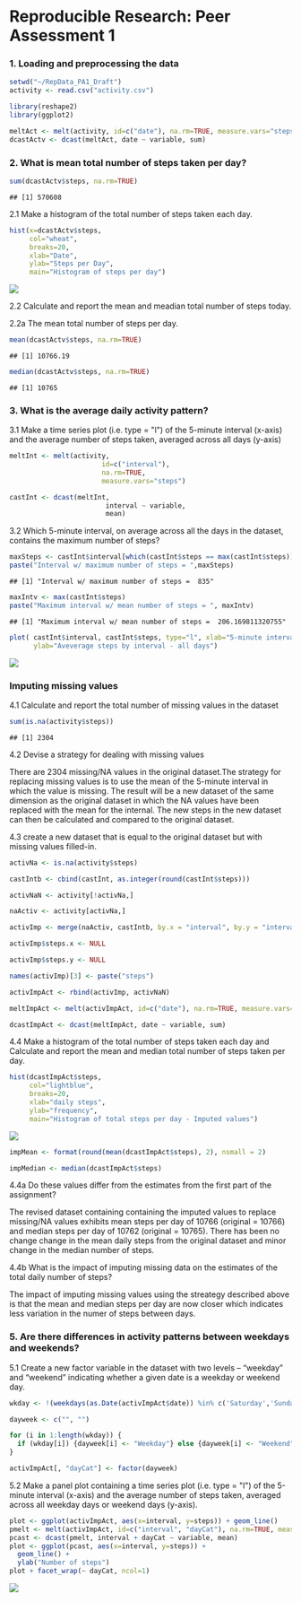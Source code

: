 # Reproducible Research: Peer Assessment 1


### 1. Loading and preprocessing the data


```r
setwd("~/RepData_PA1_Draft")
activity <- read.csv("activity.csv")
```



```r
library(reshape2)
library(ggplot2)
```




```r
meltAct <- melt(activity, id=c("date"), na.rm=TRUE, measure.vars="steps")
dcastActv <- dcast(meltAct, date ~ variable, sum)
```


### 2. What is mean total number of steps taken per day?


```r
sum(dcastActv$steps, na.rm=TRUE)
```

```
## [1] 570608
```

2.1 Make a histogram of the total number of steps taken each day.


```r
hist(x=dcastActv$steps,
     col="wheat",
     breaks=20,
     xlab="Date",
     ylab="Steps per Day",
     main="Histogram of steps per day")
```

![](./PA1_template_files/figure-html/unnamed-chunk-5-1.png) 

2.2 Calculate and report the mean and meadian total number of steps today.

2.2a The mean total number of steps per day.


```r
mean(dcastActv$steps, na.rm=TRUE)
```

```
## [1] 10766.19
```

```r
median(dcastActv$steps, na.rm=TRUE)
```

```
## [1] 10765
```


### 3. What is the average daily activity pattern?

3.1 Make a time series plot (i.e. type = "l") of the 5-minute interval (x-axis) and the average number 
of steps taken, averaged across all days (y-axis)


```r
meltInt <- melt(activity, 
                       id=c("interval"), 
                       na.rm=TRUE, 
                       measure.vars="steps")

castInt <- dcast(meltInt, 
                        interval ~ variable, 
                        mean)
```


3.2 Which 5-minute interval, on average across all the days in the dataset, contains the maximum number 
of steps?


```r
maxSteps <- castInt$interval[which(castInt$steps == max(castInt$steps))]
paste("Interval w/ maximum number of steps = ",maxSteps)
```

```
## [1] "Interval w/ maximum number of steps =  835"
```

```r
maxIntv <- max(castInt$steps)
paste("Maximum interval w/ mean number of steps = ", maxIntv)  
```

```
## [1] "Maximum interval w/ mean number of steps =  206.169811320755"
```

```r
plot( castInt$interval, castInt$steps, type="l", xlab="5-minute intervals",
      ylab="Aveverage steps by interval - all days")
```

![](./PA1_template_files/figure-html/unnamed-chunk-8-1.png) 

### Imputing missing values

4.1 Calculate and report the total number of missing values in the dataset


```r
sum(is.na(activity$steps))
```

```
## [1] 2304
```

4.2 Devise a strategy for dealing with missing values

There are 2304 missing/NA values in the original dataset.The strategy for replacing missing values is to use the mean of the 5-minute interval in which the value is missing. The result will be a new dataset of the same dimension as the original dataset in which the NA values have been replaced with the mean for the internal.
The new steps in the new dataset can then be calculated and compared to the original dataset. 

4.3 create a new dataset that is equal to the original dataset but with missing values filled-in.


```r
activNa <- is.na(activity$steps)

castIntb <- cbind(castInt, as.integer(round(castInt$steps)))

activNaN <- activity[!activNa,]

naActiv <- activity[activNa,]

activImp <- merge(naActiv, castIntb, by.x = "interval", by.y = "interval", all=FALSE )

activImp$steps.x <- NULL

activImp$steps.y <- NULL

names(activImp)[3] <- paste("steps")

activImpAct <- rbind(activImp, activNaN)

meltImpAct <- melt(activImpAct, id=c("date"), na.rm=TRUE, measure.vars="steps")

dcastImpAct <- dcast(meltImpAct, date ~ variable, sum)
```


4.4 Make a histogram of the total number of steps taken each day and Calculate and report the mean and median total number of steps taken per day. 


```r
hist(dcastImpAct$steps,
     col="lightblue",
     breaks=20,
     xlab="daily steps",
     ylab="frequency",
     main="Histogram of total steps per day - Imputed values")
```

![](./PA1_template_files/figure-html/unnamed-chunk-11-1.png) 

```r
impMean <- format(round(mean(dcastImpAct$steps), 2), nsmall = 2)

impMedian <- median(dcastImpAct$steps)
```


4.4a Do these values differ from the estimates from the first part of the assignment? 

The revised dataset containing containing the imputed values to replace missing/NA values exhibits
mean steps per day of 10766 (original = 10766) and median steps per day of 10762 (original = 10765). 
There has been no change change in the mean daily steps from the original dataset and minor change in the median number of steps.

4.4b What is the impact of imputing missing data on the estimates of the total daily number of steps?

The impact of imputing missing values using the streategy described above is that the mean and median
steps per day are now closer which indicates less variation in the numer of steps between days. 

### 5. Are there differences in activity patterns between weekdays and weekends?

5.1 Create a new factor variable in the dataset with two levels – “weekday” and “weekend” indicating 
whether a given date is a weekday or weekend day.


```r
wkday <- !(weekdays(as.Date(activImpAct$date)) %in% c('Saturday','Sunday'))

dayweek <- c("", "")

for (i in 1:length(wkday)) {
  if (wkday[i]) {dayweek[i] <- "Weekday"} else {dayweek[i] <- "Weekend"}
}

activImpAct[, "dayCat"] <- factor(dayweek)
```


5.2 Make a panel plot containing a time series plot (i.e. type = "l") of the 5-minute interval (x-axis)
and the average number of steps taken, averaged across all weekday days or weekend days (y-axis). 



```r
plot <- ggplot(activImpAct, aes(x=interval, y=steps)) + geom_line()
pmelt <- melt(activImpAct, id=c("interval", "dayCat"), na.rm=TRUE, measure.vars="steps")
pcast <- dcast(pmelt, interval + dayCat ~ variable, mean)
plot <- ggplot(pcast, aes(x=interval, y=steps)) + 
  geom_line() + 
  ylab("Number of steps")
plot + facet_wrap(~ dayCat, ncol=1)
```

![](./PA1_template_files/figure-html/unnamed-chunk-13-1.png) 

